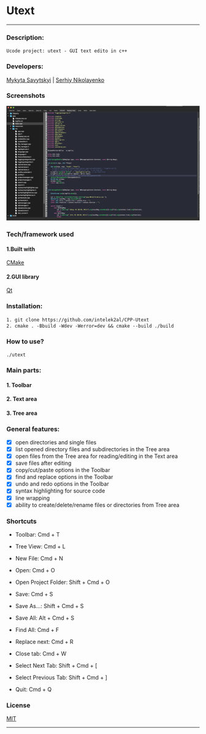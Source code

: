 # Utext
___

 ### Description:
    Ucode project: utext - GUI text edito in c++ 
 ### Developers:
 [Mykyta Savytskyi](https://github.com/intelek2al) | 
 [Serhiy Nikolayenko](https://github.com/N-911)
 

### Screenshots 
 ![utext main](/app/resources/main_utext.png)

### Tech/framework used

#### 1.Built with

 [CMake](https://cmake.org)

#### 2.GUI library

 [Qt](https://www.qt.io)

   
 ### Installation:
    1. git clone https://github.com/intelek2al/CPP-Utext
    2. cmake . -Bbuild -Wdev -Werror=dev && cmake --build ./build
 
 ### How to use?
    ./utext

### Main parts:
 #### 1. Toolbar
 #### 2. Text area
 #### 3. Tree area

### General features:
   - [x] open directories and single files
   - [x] list opened directory files and subdirectories in the Tree area
   - [x] open files from the Tree area for reading/editing in the Text area
   - [x] save files after editing
   - [x] copy/cut/paste options in the Toolbar
   - [x] find and replace options in the Toolbar
   - [x] undo and redo options in the Toolbar
   - [x] syntax highlighting for source code
   - [x] line wrapping
   - [x] ability to create/delete/rename files or directories from Tree area

### Shortcuts
* Toolbar:      Cmd + T
* Tree View:    Cmd + L
* New File:     Cmd + N
* Open:         Cmd + O
* Open Project Folder: Shift + Cmd + O
* Save:         Cmd + S
* Save As...:   Shift + Cmd + S
* Save All:     Alt + Cmd + S

* Find All:     Cmd + F
* Replace next: Cmd + R
* Close tab:    Cmd + W
* Select Next Tab: Shift + Cmd + [
* Select Previous Tab: Shift + Cmd + ]

* Quit:         Cmd + Q

### License
[MIT](https://choosealicense.com/licenses/mit/)

---

